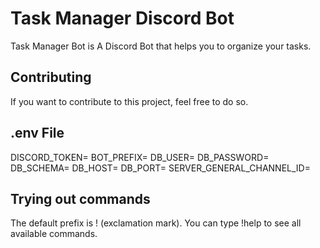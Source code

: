 # Task Manager Discord Bot
Task Manager Bot is A Discord Bot that helps you to organize your tasks.

## Contributing
If you want to contribute to this project, feel free to do so.

## .env File
DISCORD_TOKEN=
BOT_PREFIX=
DB_USER=
DB_PASSWORD=
DB_SCHEMA=
DB_HOST=
DB_PORT=
SERVER_GENERAL_CHANNEL_ID=

## Trying out commands
The default prefix is ! (exclamation mark). You can type !help to see all available commands.